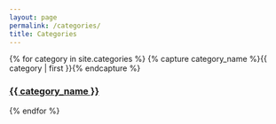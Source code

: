 ```yaml
---
layout: page
permalink: /categories/
title: Categories
---
```


<div class="container">
    <!--Row with three equal columns-->
    <div class="row">
        {% for category in site.categories %}
            {% capture category_name %}{{ category | first }}{% endcapture %}
            <div class="col-md-4 archive-group" >
                <a id="#{{ category_name | slugize }}" class="catLink" href="{{site.baseurl}}/categories/{{ category_name | slugize }}">
                    <h3 class="category-head">{{ category_name }}</h3>
                    <p name="{{ category_name | slugize }}"></p>
                    <i class="fa fa-arrow-right category-arrow" aria-hidden="true"></i>
                </a>
            </div>
        {% endfor %}
    </div>
</div>